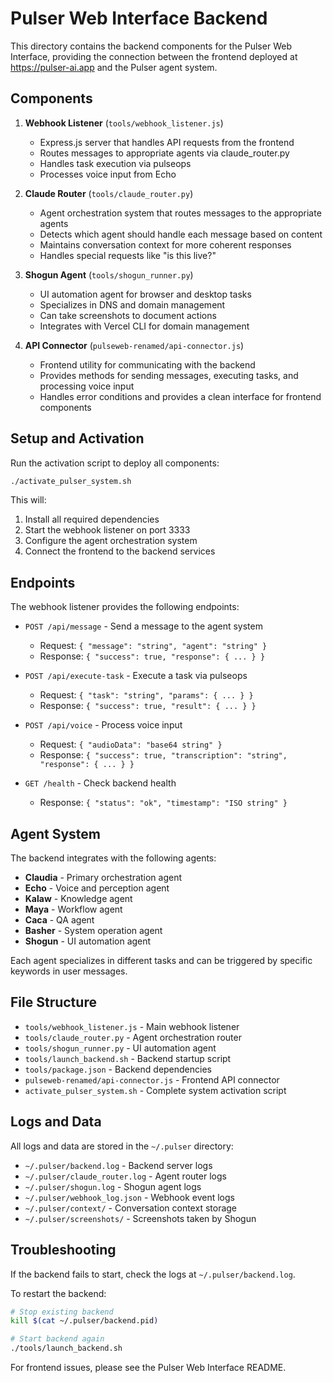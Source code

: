 # Pulser Web Interface Backend

This directory contains the backend components for the Pulser Web Interface, providing the connection between the frontend deployed at https://pulser-ai.app and the Pulser agent system.

## Components

1. **Webhook Listener** (`tools/webhook_listener.js`)
   - Express.js server that handles API requests from the frontend
   - Routes messages to appropriate agents via claude_router.py
   - Handles task execution via pulseops
   - Processes voice input from Echo

2. **Claude Router** (`tools/claude_router.py`)
   - Agent orchestration system that routes messages to the appropriate agents
   - Detects which agent should handle each message based on content
   - Maintains conversation context for more coherent responses
   - Handles special requests like "is this live?"

3. **Shogun Agent** (`tools/shogun_runner.py`)
   - UI automation agent for browser and desktop tasks
   - Specializes in DNS and domain management
   - Can take screenshots to document actions
   - Integrates with Vercel CLI for domain management

4. **API Connector** (`pulseweb-renamed/api-connector.js`)
   - Frontend utility for communicating with the backend
   - Provides methods for sending messages, executing tasks, and processing voice input
   - Handles error conditions and provides a clean interface for frontend components

## Setup and Activation

Run the activation script to deploy all components:

```bash
./activate_pulser_system.sh
```

This will:
1. Install all required dependencies
2. Start the webhook listener on port 3333
3. Configure the agent orchestration system
4. Connect the frontend to the backend services

## Endpoints

The webhook listener provides the following endpoints:

- `POST /api/message` - Send a message to the agent system
  - Request: `{ "message": "string", "agent": "string" }`
  - Response: `{ "success": true, "response": { ... } }`

- `POST /api/execute-task` - Execute a task via pulseops
  - Request: `{ "task": "string", "params": { ... } }`
  - Response: `{ "success": true, "result": { ... } }`

- `POST /api/voice` - Process voice input
  - Request: `{ "audioData": "base64 string" }`
  - Response: `{ "success": true, "transcription": "string", "response": { ... } }`

- `GET /health` - Check backend health
  - Response: `{ "status": "ok", "timestamp": "ISO string" }`

## Agent System

The backend integrates with the following agents:

- **Claudia** - Primary orchestration agent
- **Echo** - Voice and perception agent
- **Kalaw** - Knowledge agent
- **Maya** - Workflow agent
- **Caca** - QA agent
- **Basher** - System operation agent
- **Shogun** - UI automation agent

Each agent specializes in different tasks and can be triggered by specific keywords in user messages.

## File Structure

- `tools/webhook_listener.js` - Main webhook listener
- `tools/claude_router.py` - Agent orchestration router
- `tools/shogun_runner.py` - UI automation agent
- `tools/launch_backend.sh` - Backend startup script
- `tools/package.json` - Backend dependencies
- `pulseweb-renamed/api-connector.js` - Frontend API connector
- `activate_pulser_system.sh` - Complete system activation script

## Logs and Data

All logs and data are stored in the `~/.pulser` directory:

- `~/.pulser/backend.log` - Backend server logs
- `~/.pulser/claude_router.log` - Agent router logs
- `~/.pulser/shogun.log` - Shogun agent logs
- `~/.pulser/webhook_log.json` - Webhook event logs
- `~/.pulser/context/` - Conversation context storage
- `~/.pulser/screenshots/` - Screenshots taken by Shogun

## Troubleshooting

If the backend fails to start, check the logs at `~/.pulser/backend.log`.

To restart the backend:

```bash
# Stop existing backend
kill $(cat ~/.pulser/backend.pid)

# Start backend again
./tools/launch_backend.sh
```

For frontend issues, please see the Pulser Web Interface README.